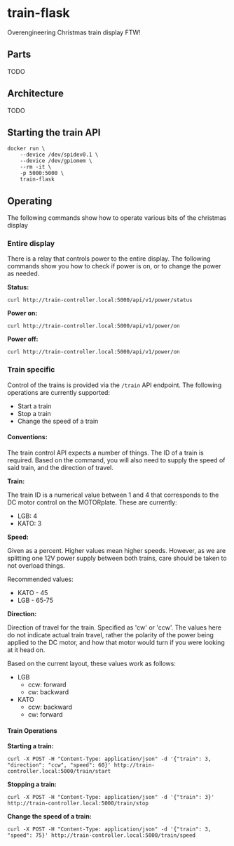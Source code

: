# train-flask

Overengineering Christmas train display FTW!

## Parts

TODO

## Architecture

TODO

## Starting the train API

```
docker run \
    --device /dev/spidev0.1 \
    --device /dev/gpiomem \
    --rm -it \
    -p 5000:5000 \
    train-flask
```

## Operating

The following commands show how to operate various bits of the christmas display

### Entire display

There is a relay that controls power to the entire display. The following commands show you how to check if power is on, or to change the power as needed.

__Status:__
```
curl http://train-controller.local:5000/api/v1/power/status
```

__Power on:__
```
curl http://train-controller.local:5000/api/v1/power/on
```

__Power off:__
```
curl http://train-controller.local:5000/api/v1/power/on
```

### Train specific

Control of the trains is provided via the ```/train``` API endpoint. The following operations are currently supported:

* Start a train
* Stop a train
* Change the speed of a train

#### Conventions:

The train control API expects a number of things. The ID of a train is required. Based on the command, you will also need to supply the speed of said train, and the direction of travel.

__Train:__

The train ID is a numerical value between 1 and 4 that corresponds to the DC motor control on the MOTORplate. These are currently:

* LGB:      4
* KATO:     3

__Speed:__

Given as a percent. Higher values mean higher speeds. However, as we are splitting one 12V power supply between both trains, care should be taken to not overload things.

Recommended values:

* KATO - 45
* LGB - 65-75

__Direction:__

Direction of travel for the train. Specified as 'cw' or 'ccw'. The values here do not indicate actual train travel, rather the polarity of the power being applied to the DC motor, and how that motor would turn if you were looking at it head on.

Based on the current layout, these values work as follows:

* LGB
    - ccw:  forward
    - cw:   backward
* KATO
    - ccw:  backward
    - cw:   forward

#### Train Operations

__Starting a train:__

```
curl -X POST -H "Content-Type: application/json" -d '{"train": 3, "direction": "ccw", "speed": 60}' http://train-controller.local:5000/train/start
```

__Stopping a train:__

```
curl -X POST -H "Content-Type: application/json" -d '{"train": 3}' http://train-controller.local:5000/train/stop
```

__Change the speed of a train:__

```
curl -X POST -H "Content-Type: application/json" -d '{"train": 3, "speed": 75}' http://train-controller.local:5000/train/speed
```

